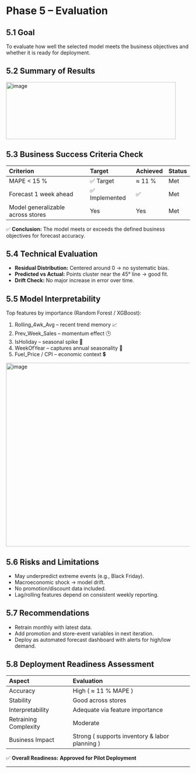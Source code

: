 # Phase 5 – Evaluation

## 5.1 Goal
To evaluate how well the selected model meets the business objectives and whether it is ready for deployment.

## 5.2 Summary of Results

<img width="465" height="156" alt="image" src="https://github.com/user-attachments/assets/3a95f6ca-4a63-4762-b965-418a486d351d" />




## 5.3 Business Success Criteria Check
| Criterion | Target | Achieved | Status |
|:--|:--|:--|:--|
| MAPE < 15 % | ✅ Target | ≈ 11 % | Met |
| Forecast 1 week ahead | ✅ Implemented | ✅ | Met |
| Model generalizable across stores | Yes | Yes | Met |

✅ **Conclusion:** The model meets or exceeds the defined business objectives for forecast accuracy.

## 5.4 Technical Evaluation
- **Residual Distribution:** Centered around 0 → no systematic bias.  
- **Predicted vs Actual:** Points cluster near the 45° line → good fit.  
- **Drift Check:** No major increase in error over time.  

## 5.5 Model Interpretability
Top features by importance (Random Forest / XGBoost):

1. Rolling_4wk_Avg – recent trend memory 📈  
2. Prev_Week_Sales – momentum effect 🕒  
3. IsHoliday – seasonal spike 🎉  
4. WeekOfYear – captures annual seasonality 📅  
5. Fuel_Price / CPI – economic context 💲  

<img width="825" height="502" alt="image" src="https://github.com/user-attachments/assets/a3c97301-de71-4e10-b62b-fa92b39e3719" />

## 5.6 Risks and Limitations
- May underpredict extreme events (e.g., Black Friday).  
- Macroeconomic shock → model drift.  
- No promotion/discount data included.  
- Lag/rolling features depend on consistent weekly reporting.

## 5.7 Recommendations
- Retrain monthly with latest data.  
- Add promotion and store-event variables in next iteration.  
- Deploy as automated forecast dashboard with alerts for high/low demand.  

## 5.8 Deployment Readiness Assessment
| Aspect | Evaluation |
|:--|:--|
| Accuracy | High ( ≈ 11 % MAPE ) |
| Stability | Good across stores |
| Interpretability | Adequate via feature importance |
| Retraining Complexity | Moderate |
| Business Impact | Strong ( supports inventory & labor planning ) |

✅ **Overall Readiness:** **Approved for Pilot Deployment**

---
